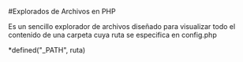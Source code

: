#Explorados de Archivos en PHP

Es un sencillo explorador de archivos diseñado para visualizar todo el contenido de una carpeta cuya ruta se especifica en config.php

*defined("_PATH", ruta)

